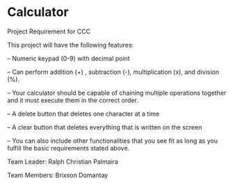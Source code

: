 # Calculator
Project Requirement for CCC 

This project will have the following features:

– Numeric keypad (0-9) with decimal point

– Can perform addition (+) , subtraction (-), multiplication (x), and division (%).

– Your calculator should be capable of chaining multiple operations together and it must execute them in the correct order.

– A delete button that deletes one character at a time

– A clear button that deletes everything that is written on the screen

– You can also include other functionalities that you see fit as long as you fulfill the basic requirements stated above.

Team Leader: Ralph Christian Palmaira

Team Members: Brixson Domantay
